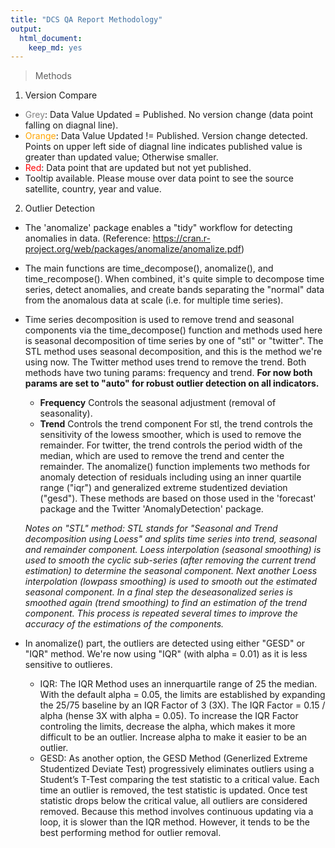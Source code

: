 ```yaml
---
title: "DCS QA Report Methodology"
output: 
  html_document:
    keep_md: yes
---
```


> Methods

1. Version Compare

+ <span style="color:grey">Grey</span>: Data Value Updated = Published. No version change (data point falling on diagnal line).
+ <span style="color:orange">Orange</span>: Data Value Updated != Published. Version change detected. Points on upper left side of diagnal line indicates published value is greater than updated value; Otherwise smaller. 
+ <span style="color:red">Red</span>: Data point that are updated but not yet published. 
+ Tooltip available. Please mouse over data point to see the source satellite, country, year and value. 


2. Outlier Detection

+ The 'anomalize' package enables a "tidy" workflow for detecting anomalies in data.
  (Reference: https://cran.r-project.org/web/packages/anomalize/anomalize.pdf)
  
+ The main functions are time_decompose(), anomalize(), and time_recompose(). When combined, it's quite simple to decompose time series, detect anomalies, and create bands separating the "normal" data from the anomalous data at scale (i.e. for multiple time series). 

+ Time series decomposition is used to remove trend and seasonal components via the time_decompose() function and methods used here is seasonal decomposition of time series by one of "stl" or "twitter". The STL method uses seasonal decomposition, and this is the method we're using now. The Twitter method uses trend to remove the trend. Both methods have two tuning params: frequency and trend. <b>For now both params are set to "auto" for robust outlier detection on all indicators.</b>

    + <b>Frequency</b> Controls the seasonal adjustment (removal of seasonality). 
    + <b>Trend</b> Controls the trend component For stl, the trend controls the sensitivity of the lowess smoother, which is used to remove the remainder. For twitter, the trend controls the period width of the median, which are used to remove the trend and center the remainder. The anomalize() function implements two methods for anomaly detection of residuals including using an inner quartile range ("iqr") and generalized extreme studentized deviation ("gesd"). These methods are based on those used in the 'forecast' package and the Twitter 'AnomalyDetection' package.
    
    *Notes on "STL" method: STL stands for "Seasonal and Trend decomposition using Loess" and splits time series into trend, seasonal and remainder component. Loess interpolation (seasonal smoothing) is used to smooth the cyclic sub-series (after removing the current trend estimation) to determine the seasonal component. Next another Loess interpolation (lowpass smoothing) is used to smooth out the estimated seasonal component. In a final step the deseasonalized series is smoothed again (trend smoothing) to find an estimation of the trend component. This process is repeated several times to improve the accuracy of the estimations of the components.*
    
+ In anomalize() part, the outliers are detected using either "GESD" or "IQR" method. We're now using "IQR" (with alpha = 0.01) as it is less sensitive to outlieres. 

    + IQR: The IQR Method uses an innerquartile range of 25 the median. With the default alpha = 0.05, the limits are established by expanding the 25/75 baseline by an IQR Factor of 3 (3X). The IQR Factor = 0.15 / alpha (hense 3X with alpha = 0.05). To increase the IQR Factor controling the limits, decrease the alpha, which makes it more difficult to be an outlier. Increase alpha to make it easier to be an outlier.
    + GESD: As another option, the GESD Method (Generlized Extreme Studentized Deviate Test) progressively eliminates outliers using a Student’s T-Test comparing the test statistic to a critical value. Each time an outlier is removed, the test statistic is updated. Once test statistic drops below the critical value, all outliers are considered removed. Because this method involves continuous updating via a loop, it is slower than the IQR method. However, it tends to be the best performing method for outlier removal.



